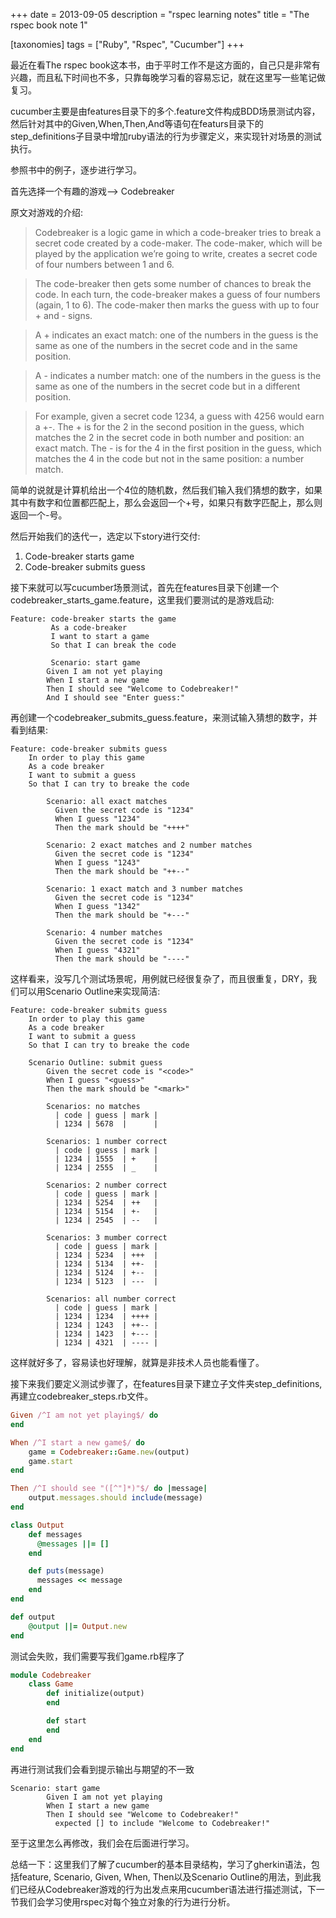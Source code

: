 +++
date = 2013-09-05
description = "rspec learning notes"
title = "The rspec book note 1"

[taxonomies]
tags = ["Ruby", "Rspec", "Cucumber"]
+++

最近在看The rspec book这本书，由于平时工作不是这方面的，自己只是非常有兴趣，而且私下时间也不多，只靠每晚学习看的容易忘记，就在这里写一些笔记做复习。

cucumber主要是由features目录下的多个.feature文件构成BDD场景测试内容，然后针对其中的Given,When,Then,And等语句在featurs目录下的step_definitions子目录中增加ruby语法的行为步骤定义，来实现针对场景的测试执行。

参照书中的例子，逐步进行学习。

首先选择一个有趣的游戏--> Codebreaker

原文对游戏的介绍: 

> Codebreaker is a logic game in which a code-breaker tries to break a secret code created by a code-maker. The code-maker, which will be played by the application we’re going to write, creates a secret code of four numbers between 1 and 6.

> The code-breaker then gets some number of chances to break the code. In each turn, the code-breaker makes a guess of four numbers (again, 1 to 6). The code-maker then marks the guess with up to four + and - signs.

> A + indicates an exact match: one of the numbers in the guess is the same as one of the numbers in the secret code and in the same position.

> A - indicates a number match: one of the numbers in the guess is the same as one of the numbers in the secret code but in a different position.

> For example, given a secret code 1234, a guess with 4256 would earn a +-. The + is for the 2 in the second position in the guess, which matches the 2 in the secret code in both number and position: an exact match. The - is for the 4 in the first position in the guess, which matches the 4 in the code but not in the same position: a number match.

简单的说就是计算机给出一个4位的随机数，然后我们输入我们猜想的数字，如果其中有数字和位置都匹配上，那么会返回一个+号，如果只有数字匹配上，那么则返回一个-号。 

然后开始我们的迭代一，选定以下story进行交付: 

1. Code-breaker starts game
2. Code-breaker submits guess

接下来就可以写cucumber场景测试，首先在features目录下创建一个codebreaker_starts_game.feature，这里我们要测试的是游戏启动:

```
Feature: code-breaker starts the game
         As a code-breaker
         I want to start a game
         So that I can break the code

         Scenario: start game
	    Given I am not yet playing
	    When I start a new game
	    Then I should see "Welcome to Codebreaker!"
	    And I should see "Enter guess:"
```

再创建一个codebreaker_submits_guess.feature，来测试输入猜想的数字，并看到结果:

```
Feature: code-breaker submits guess
	In order to play this game
	As a code breaker
	I want to submit a guess
	So that I can try to breake the code

        Scenario: all exact matches
          Given the secret code is "1234"
          When I guess "1234"
          Then the mark should be "++++"
            
        Scenario: 2 exact matches and 2 number matches
          Given the secret code is "1234"
          When I guess "1243"
          Then the mark should be "++--"
            
        Scenario: 1 exact match and 3 number matches
          Given the secret code is "1234"
          When I guess "1342"
          Then the mark should be "+---"
            
        Scenario: 4 number matches
          Given the secret code is "1234"
          When I guess "4321"
          Then the mark should be "----"
```

这样看来，没写几个测试场景呢，用例就已经很复杂了，而且很重复，DRY，我们可以用Scenario Outline来实现简洁:

```
Feature: code-breaker submits guess
	In order to play this game
	As a code breaker
	I want to submit a guess
	So that I can try to breake the code

	Scenario Outline: submit guess
	    Given the secret code is "<code>"
	    When I guess "<guess>"
	    Then the mark should be "<mark>"

	    Scenarios: no matches
	      | code | guess | mark |
	      | 1234 | 5678  |      |

	    Scenarios: 1 number correct
	      | code | guess | mark |
	      | 1234 | 1555  | +    |
	      | 1234 | 2555  | _    |

	    Scenarios: 2 number correct
	      | code | guess | mark |
	      | 1234 | 5254  | ++   |
	      | 1234 | 5154  | +-   |
	      | 1234 | 2545  | --   |

	    Scenarios: 3 mumber correct
	      | code | guess | mark |
	      | 1234 | 5234  | +++  |
	      | 1234 | 5134  | ++-  |
	      | 1234 | 5124  | +--  |
	      | 1234 | 5123  | ---  |

	    Scenarios: all number correct
	      | code | guess | mark |
	      | 1234 | 1234  | ++++ |
	      | 1234 | 1243  | ++-- |
	      | 1234 | 1423  | +--- |
	      | 1234 | 4321  | ---- |
```

这样就好多了，容易读也好理解，就算是非技术人员也能看懂了。

接下来我们要定义测试步骤了，在features目录下建立子文件夹step_definitions,再建立codebreaker_steps.rb文件。

```ruby
Given /^I am not yet playing$/ do
end

When /^I start a new game$/ do
    game = Codebreaker::Game.new(output)
    game.start
end

Then /^I should see "([^"]*)"$/ do |message|
    output.messages.should include(message)
end

class Output
    def messages
      @messages ||= []
    end

    def puts(message)
      messages << message
    end
end

def output
    @output ||= Output.new
end
```

测试会失败，我们需要写我们game.rb程序了

```ruby
module Codebreaker
    class Game
    	def initialize(output)
    	end

    	def start
    	end
    end
end
```

再进行测试我们会看到提示输出与期望的不一致

```
Scenario: start game
        Given I am not yet playing
        When I start a new game
        Then I should see "Welcome to Codebreaker!"
          expected [] to include "Welcome to Codebreaker!"
```

至于这里怎么再修改，我们会在后面进行学习。

总结一下：这里我们了解了cucumber的基本目录结构，学习了gherkin语法，包括feature, Scenario, Given, When, Then以及Scenario Outline的用法，到此我们已经从Codebreaker游戏的行为出发点来用cucumber语法进行描述测试，下一节我们会学习使用rspec对每个独立对象的行为进行分析。

